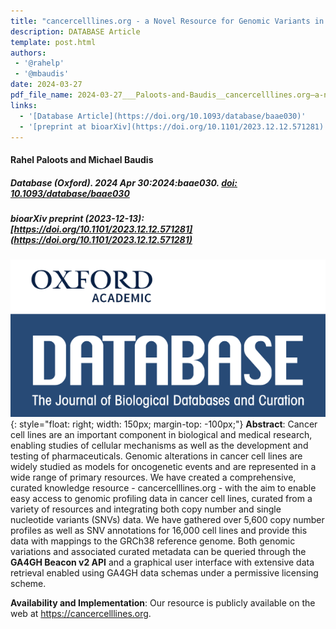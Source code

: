 ```yaml
---
title: "cancercelllines.org - a Novel Resource for Genomic Variants in Cancer Cell Lines"
description: DATABASE Article
template: post.html 
authors:
 - '@rahelp'
 - '@mbaudis'
date: 2024-03-27
pdf_file_name: 2024-03-27___Paloots-and-Baudis__cancercelllines.org—a-novel-resource-for-genomic-variants-in-cancer-cell-lines__DATABASE.pdf
links:
  - '[Database Article](https://doi.org/10.1093/database/baae030)'
  - '[preprint at bioarXiv](https://doi.org/10.1101/2023.12.12.571281)'
---
```


#### Rahel Paloots and Michael Baudis
##### Database (Oxford). 2024 Apr 30:2024:baae030.  [doi: 10.1093/database/baae030](https://doi.org/10.1093/database/baae030)
##### bioarXiv preprint (2023-12-13): [https://doi.org/10.1101/2023.12.12.571281](https://doi.org/10.1101/2023.12.12.571281)

![DATABASE logo](/img/logo-database-journal-300x150.png){: style="float: right; width: 150px; margin-top: -100px;"}
**Abstract**: Cancer cell lines are an important component in biological and medical research, enabling studies of cellular mechanisms as well as the development and testing of pharmaceuticals. Genomic alterations in cancer cell lines are widely studied as models for oncogenetic events and are represented in a wide range of primary resources. We have created a comprehensive, curated knowledge resource - cancercelllines.org - with the aim to enable easy access to genomic profiling data in cancer cell lines, curated from a variety of resources and integrating both copy number and single nucleotide variants (SNVs) data. We have gathered over 5,600 copy number profiles as well as SNV annotations for 16,000 cell lines and provide this data with mappings to the GRCh38 reference genome. Both genomic variations and associated curated metadata can be queried through the **GA4GH Beacon v2 API** and a graphical user interface with extensive data retrieval enabled using GA4GH data schemas under a permissive licensing scheme.

**Availability and Implementation**: Our resource is publicly available on the web at <https://cancercelllines.org>.
